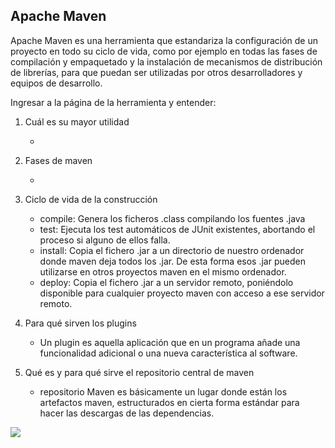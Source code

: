 ## Apache Maven

Apache Maven es una herramienta que estandariza la configuración de un proyecto en todo su ciclo de vida, como por ejemplo en todas las fases de compilación y empaquetado y la instalación de mecanismos de distribución de librerías, para que puedan ser utilizadas por otros desarrolladores y equipos de desarrollo.

Ingresar a la página de la herramienta y entender:

1. Cuál es su mayor utilidad

	-

2. Fases de maven

	-	

3. Ciclo de vida de la construcción

	- compile: Genera los ficheros .class compilando los fuentes .java
	- test: Ejecuta los test automáticos de JUnit existentes, abortando el proceso si alguno de ellos falla.
	- install: Copia el fichero .jar a un directorio de nuestro ordenador donde maven deja todos los .jar. De esta forma esos .jar pueden utilizarse en otros proyectos maven en el mismo ordenador.
	- deploy: Copia el fichero .jar a un servidor remoto, poniéndolo disponible para cualquier proyecto maven con acceso a ese servidor remoto.
	
4. Para qué sirven los plugins

	- Un plugin es aquella aplicación que en un programa añade una funcionalidad adicional o una nueva característica al software.

5. Qué es y para qué sirve el repositorio central de maven

	- repositorio Maven es básicamente un lugar donde están los artefactos maven, estructurados en cierta forma estándar para hacer las descargas de las dependencias.

![](http://webipedia.es/wp-content/uploads/2018/08/11_Facilidad-1024x578.jpg) 
